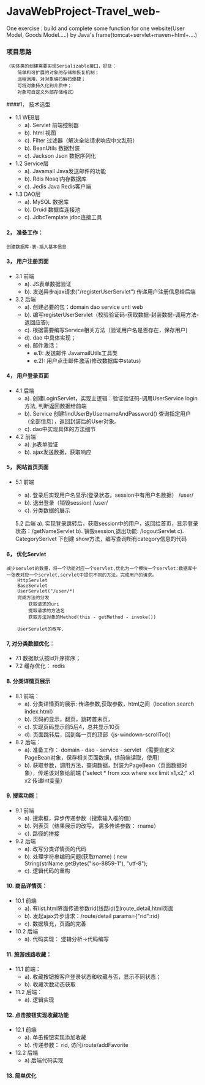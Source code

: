 # JavaWebProject-Travel_web-
One exercise : build and complete some function for one website(User Model, Goods Model.....) by Java's frame(tomcat+servlet+maven+html+....)

### 项目思路
	（实体类的创建需要实现Serializable接口，好处：
		简单和可扩展的对象的存储和恢复机制；
		远程调用，对对象编码解码便捷；
		可将对象持久化到介质中；
		对象可自定义外部存储格式）

####1， 技术选型
- 1.1 WEB层
  - a). Servlet 前端控制器
  - b). html 视图
  - c). Filter 过滤器（解决全站请求响应中文乱码）
  - b). BeanUtils 数据封装
  - c). Jackson Json 数据序列化  
- 1.2 Service层
  - a). Javamail  Java发送邮件的功能
  - b). Rdis  Nosql内存数据库
  - c). Jedis Java Redis客户端
- 1.3 DAO层
  - a). MySQL 数据库
  - b). Druid 数据库连接池
  - c). JdbcTemplate jdbc连接工具

#### 2， 准备工作：
	创建数据库-表-插入基本信息


#### 3， 用户注册页面
  - 3.1 前端
    - a). JS表单数据验证
    - b). 发送异步ajax请求("/registerUserServlet") 传递用户注册信息给后端
 - 3.2 后端
    - a). 创建必要的包：domain dao service unti web
    - b). 编写registerUserServlet（校验验证码-获取数据-封装数据-调用方法-返回应答);
    - c). 根据需要编写Service相关方法（验证用户名是否存在，保存用户)
    - d). dao 中具体实现；
    - e). 邮件激活：
      - e.1): 发送邮件 JavamailUtils工具类
      - e.2): 用户点击邮件激活(修改数据库中status)


#### 4， 用户登录页面
  - 4.1 后端
    - a). 创建LoginServlet，实现主逻辑：验证验证码-调用UserService login方法, 判断返回数据给前端
    - b). Service 创建findUserByUsernameAndPassword() 查询指定用户（全部信息），返回封装后的User对象。
    - c). dao中实现具体的方法细节
  - 4.2 前端
    - a). js表单验证
    - b). ajax发送数据，获取响应

#### 5， 网站首页页面
  - 5.1 前端
    - a). 登录后实现用户名显示(登录状态，session中有用户名数据）  /user/
    - b). 退出登录（销毁session)  /user/
    - c). 分类数据的展示

	5.2 后端
		a). 实现登录跳转后，获取session中的用户，返回给首页，显示登录状态：/getNameServlet
		b). 销毁session,退出功能: /logoutServlet
		c). CategorySerlvet 下创建 show方法，编写查询所有category信息的代码


#### 6， 优化Servlet
    减少servlet的数量，将一个功能对应一个servlet,优化为一个模块一个servlet:数据库中一张表对应一个servlet,servlet中提供不同的方法，完成用户的请求。
		HttpServlet
		BaseServlet
		UserServlet("/user/*)
		完成方法的分发
			获取请求的uri
			提取请求的方法名
			获取方法对象的Method(this - getMethod - invoke())

		UserServlet的改写.

#### 7, 对分类数据优化：
  - 7.1 数据默认按id升序排序；
  - 7.2 缓存优化： redis


#### 8. 分类详情页展示
  - 8.1 前端：
    - a). 分类详情页的展示: 传递参数,获取参数，html之间（location.search index.html）
    - b). 页码的显示，翻页，跳转首末页，
    - c). 实现页码显示前5后4，总共显示10页
    - d). 页面跳转后，回到每一页的顶部（js-windown-scrollTo())
 - 8.2 后端：
    - a). 准备工作： domain - dao - service - servlet （需要自定义PageBean对象，保存相关页面数据，供前端读取，使用）
    - b). 获取参数，调用方法，查询数据，封装为PageBean（页面数据对象），传递该对象给前端 ("select * from xxx where xxx limit x1,x2;"  x1 x2 传递Int变量）


#### 9. 搜索功能：
  - 9.1 前端
    - a). 搜索框，异步传递参数（搜索输入框的值）
    - b). 列表页（结果展示的改写， 需多传递参数： rname）
    - c). 路径的拼接
  - 9.2 后端
    - a). 改写分类详情页的代码
    - b). 处理字符串编码问题(获取rname) ( new String(strName.getBytes("iso-8859-1"), "utf-8");
    - c). 逻辑代码的重构
#### 10. 商品详情页：
  - 10.1 前端
    - a). 有list.html界面传递参数rid(线路id)到route_detail,html页面
    - b). 发起ajax异步请求：/route/detail   params={"rid":rid}
    - c). 数据填充，页面的完善
  - 10.2 后端
    - a). 代码实现： 逻辑分析->代码编写
#### 11. 旅游线路收藏：
  - 11.1 前端：
    - a). 收藏按钮按客户登录状态和收藏与否，显示不同状态；
    - b). 收藏次数动态获取
  - 11.2 后端：
    - a). 逻辑实现

#### 12. 点击按钮实现收藏功能
  - 12.1 前端
    - a). 单击按钮实现添加收藏
    - b). 传递参数： rid, 访问/route/addFavorite
  - 12.2 后端
    - a).后端代码实现

#### 13. 简单优化
